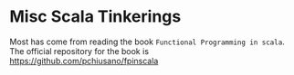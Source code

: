 # Misc Scala Tinkerings


Most has come from reading the book `Functional Programming in scala`.
The official repository for the book is https://github.com/pchiusano/fpinscala